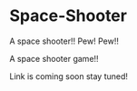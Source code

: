 # Space-Shooter

A space shooter!! Pew! Pew!!

A space shooter game!!

Link is coming soon stay tuned!
